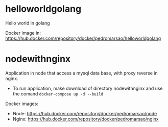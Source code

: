 # helloworldgolang
Hello world in golang

Docker image in: https://hub.docker.com/repository/docker/pedromarsao/helloworldgolang

# nodewithnginx
Application in node that access a mysql data base, with proxy reverse in nginx.

- To run application, make download of directory nodewithnginx and use the comand ```docker-compose up -d --build```

Docker images: 
- Node: https://hub.docker.com/repository/docker/pedromarsao/node
- Nginx: https://hub.docker.com/repository/docker/pedromarsao/nginx
